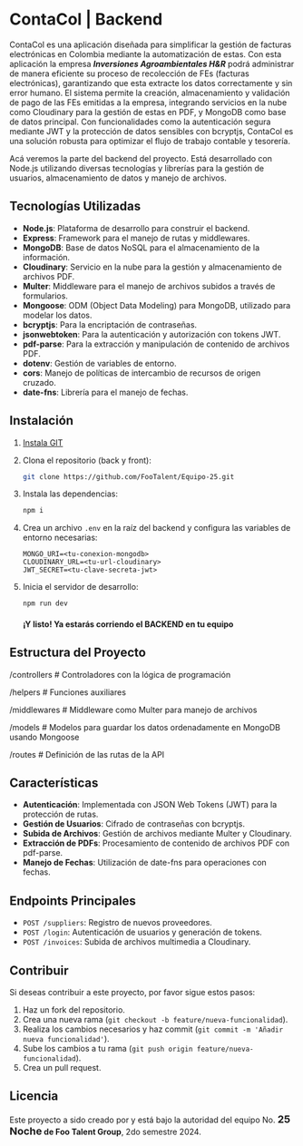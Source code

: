 # ContaCol | Backend

ContaCol es una aplicación diseñada para simplificar la gestión de facturas electrónicas en Colombia mediante la automatización de estas. Con esta aplicación la empresa **_Inversiones Agroambientales H&R_** podrá administrar de manera eficiente su proceso de recolección de FEs (facturas electrónicas), garantizando que esta extracte los datos correctamente y sin error humano. El sistema permite la creación, almacenamiento y validación de pago de las FEs emitidas a la empresa, integrando servicios en la nube como Cloudinary para la gestión de estas en PDF, y MongoDB como base de datos principal. Con funcionalidades como la autenticación segura mediante JWT y la protección de datos sensibles con bcryptjs, ContaCol es una solución robusta para optimizar el flujo de trabajo contable y tesorería.

Acá veremos la parte del backend del proyecto. Está desarrollado con Node.js utilizando diversas tecnologías y librerías para la gestión de usuarios, almacenamiento de datos y manejo de archivos.

## Tecnologías Utilizadas

- **Node.js**: Plataforma de desarrollo para construir el backend.
- **Express**: Framework para el manejo de rutas y middlewares.
- **MongoDB**: Base de datos NoSQL para el almacenamiento de la información.
- **Cloudinary**: Servicio en la nube para la gestión y almacenamiento de archivos PDF.
- **Multer**: Middleware para el manejo de archivos subidos a través de formularios.
- **Mongoose**: ODM (Object Data Modeling) para MongoDB, utilizado para modelar los datos.
- **bcryptjs**: Para la encriptación de contraseñas.
- **jsonwebtoken**: Para la autenticación y autorización con tokens JWT.
- **pdf-parse**: Para la extracción y manipulación de contenido de archivos PDF.
- **dotenv**: Gestión de variables de entorno.
- **cors**: Manejo de políticas de intercambio de recursos de origen cruzado.
- **date-fns**: Librería para el manejo de fechas.

## Instalación

1. [Instala GIT](https://git-scm.com/book/es/v2/Inicio---Sobre-el-Control-de-Versiones-Instalación-de-Git)

2. Clona el repositorio (back y front):
   ```bash
   git clone https://github.com/FooTalent/Equipo-25.git
   ```
3. Instala las dependencias:

   ```bash
   npm i
   ```

4. Crea un archivo `.env` en la raíz del backend y configura las variables de entorno necesarias:

   ```env
   MONGO_URI=<tu-conexion-mongodb>
   CLOUDINARY_URL=<tu-url-cloudinary>
   JWT_SECRET=<tu-clave-secreta-jwt>
   ```

5. Inicia el servidor de desarrollo:

   ```bash
   npm run dev
   ```

   #### ¡Y listo! Ya estarás corriendo el BACKEND en tu equipo

## Estructura del Proyecto

/controllers # Controladores con la lógica de programación

/helpers # Funciones auxiliares

/middlewares # Middleware como Multer para manejo de archivos

/models # Modelos para guardar los datos ordenadamente en MongoDB usando Mongoose

/routes # Definición de las rutas de la API

## Características

- **Autenticación**: Implementada con JSON Web Tokens (JWT) para la protección de rutas.
- **Gestión de Usuarios**: Cifrado de contraseñas con bcryptjs.
- **Subida de Archivos**: Gestión de archivos mediante Multer y Cloudinary.
- **Extracción de PDFs**: Procesamiento de contenido de archivos PDF con pdf-parse.
- **Manejo de Fechas**: Utilización de date-fns para operaciones con fechas.

## Endpoints Principales

- `POST /suppliers`: Registro de nuevos proveedores.
- `POST /login`: Autenticación de usuarios y generación de tokens.
- `POST /invoices`: Subida de archivos multimedia a Cloudinary.

## Contribuir

Si deseas contribuir a este proyecto, por favor sigue estos pasos:

1. Haz un fork del repositorio.
2. Crea una nueva rama (`git checkout -b feature/nueva-funcionalidad`).
3. Realiza los cambios necesarios y haz commit (`git commit -m 'Añadir nueva funcionalidad'`).
4. Sube los cambios a tu rama (`git push origin feature/nueva-funcionalidad`).
5. Crea un pull request.

## Licencia

Este proyecto a sido creado por y está bajo la autoridad del equipo No. <span style="font-size: 18px;">**25 Noche</span> de Foo Talent Group**, 2do semestre 2024.
